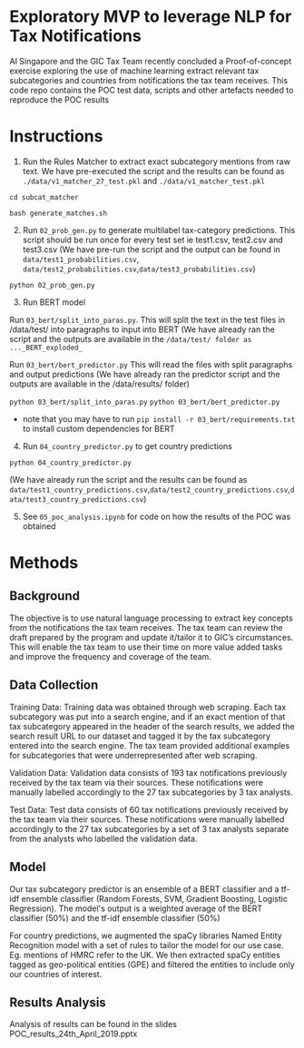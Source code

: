 # Exploratory MVP to leverage NLP for Tax Notifications

AI Singapore and the GIC Tax Team recently concluded a Proof-of-concept exercise exploring the use of machine learning extract relevant tax subcategories and countries from notifications the tax team receives. This code repo contains the POC test data, scripts and other artefacts needed to reproduce the POC results 

# Instructions 
1. Run the Rules Matcher to extract exact subcategory mentions from raw text. We have pre-executed the script and the results can be found as `./data/v1_matcher_27_test.pkl` and `./data/v1_matcher_test.pkl`

`cd subcat_matcher`   
 
`bash generate_matches.sh`

2. Run `02_prob_gen.py` to generate multilabel tax-category predictions. This script should be run once for every test set ie test1.csv, test2.csv and test3.csv (We have pre-run the script and the output can be found in `data/test1_probabilities.csv`, `data/test2_probabilities.csv`,`data/test3_probabilities.csv`)

`python 02_prob_gen.py`

3. Run BERT model 

Run `03_bert/split_into_paras.py`. This will split the text in the test files in /data/test/ into paragraphs to input into BERT
(We have already ran the script and the outputs are available in the `/data/test/ folder as ..._BERT_exploded_`

Run `03_bert/bert_predictor.py` This will read the files with split paragraphs and output predictions
(We have already ran the predictor script and the outputs are available in the /data/results/ folder)

`python 03_bert/split_into_paras.py`
`python 03_bert/bert_predictor.py`

* note that you may have to run `pip install -r 03_bert/requirements.txt` to install custom dependencies for BERT 

4. Run `04_country_predictor.py` to get country predictions

`python 04_country_predictor.py` 

(We have already run the script and the results can be found as `data/test1_country_predictions.csv`,`data/test2_country_predictions.csv`,`data/test3_country_predictions.csv`)

5. See `05_poc_analysis.ipynb` for code on how the results of the POC was obtained 


# Methods 

## Background
The objective is to use natural language processing to extract key concepts from the notifications the tax team receives. The tax team can review the draft prepared by the program and update it/tailor it to GIC’s circumstances. This will enable the tax team to use their time on more value added tasks and improve the frequency and coverage of the team.

## Data Collection 
Training Data: Training data was obtained through web scraping. Each tax subcategory was put into a search engine, and if an exact mention of that tax subcategory appeared in the header of the search results, we added the search result URL to our dataset and tagged it by the tax subcategory entered into the search engine. The tax team provided additional examples for subcategories that were underrepresented after web scraping. 

Validation Data: Validation data consists of 193 tax notifications previously received by the tax team via their sources. These notifications were manually labelled accordingly to the 27 tax subcategories by 3 tax analysts. 

Test Data: Test data consists of 60 tax notifications previously received by the tax team via their sources. These notifications were manually labelled accordingly to the 27 tax subcategories by a set of 3 tax analysts separate from the analysts who labelled the validation data. 

## Model  
Our tax subcategory predictor is an ensemble of a BERT classifier and a tf-idf ensemble classifier (Random Forests, SVM, Gradient Boosting, Logistic Regression). 
The model's output is a weighted average of the BERT classifier (50%) and the tf-idf ensemble classifier (50%)

For country predictions, we augmented the spaCy libraries Named Entity Recognition model with a set of rules to tailor the model for our use case. Eg. mentions of HMRC refer to the UK. We then extracted spaCy entities tagged as geo-political entities (GPE) and filtered the entities to include only our countries of interest. 

## Results Analysis 
Analysis of results can be found in the slides POC_results_24th_April_2019.pptx
